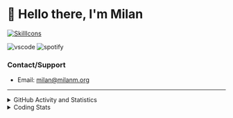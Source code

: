 # 👋 Hello there, I'm Milan
[![SkillIcons](https://skillicons.dev/icons?i=js,ts,nextjs,tailwind,html,go,bash,git,nginx,prisma,kubernetes,docker,linux)](https://skillicons.dev)

![vscode](https://nocache.advaith.workers.dev?url=https://img.shields.io/endpoint?url=https://dev.discordprofiles.me/api/badge/vscode/423203831971708958)
![spotify](https://nocache.advaith.workers.dev/?url=https://img.shields.io/endpoint?url=https://milanm.org/api/spotify/shields&cacheSeconds=10)

### Contact/Support

- Email: [milan@milanm.org](mailto:milan@milanm.org)
 
---
 
<details>
  <summary>GitHub Activity and Statistics</summary>
  <img src="/github-metrics.svg" />
</details>
<details>
  <summary>Coding Stats</summary>
  <!--START_SECTION:waka-->

```txt
TypeScript   42 mins         ███████████████▒░░░░░░░░░   60.93 %
TSConfig     10 mins         ████░░░░░░░░░░░░░░░░░░░░░   15.55 %
JSON         10 mins         ███▓░░░░░░░░░░░░░░░░░░░░░   14.32 %
Text         4 mins          █▒░░░░░░░░░░░░░░░░░░░░░░░   05.82 %
JavaScript   1 min           ▒░░░░░░░░░░░░░░░░░░░░░░░░   01.95 %
```

<!--END_SECTION:waka-->
</details>
